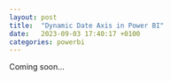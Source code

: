 ```yaml
---
layout: post
title:  "Dynamic Date Axis in Power BI"
date:   2023-09-03 17:40:17 +0100
categories: powerbi
---
```

Coming soon...